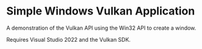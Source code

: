 # Simple Windows Vulkan Application

A demonstration of the Vulkan API using the Win32 API to create a window.

Requires Visual Studio 2022 and the Vulkan SDK.

